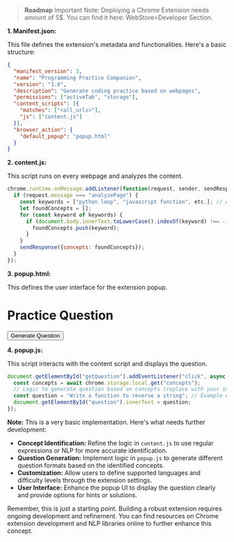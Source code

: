 > **Roadmap**
>Important Note:
> Deploying a Chrome Extension needs amount of 5$. You can find it here: WebStore>Developer Section.

**1. Manifest.json:**

This file defines the extension's metadata and functionalities. Here's a basic structure:

```json
{
  "manifest_version": 3,
  "name": "Programming Practice Companion",
  "version": "1.0",
  "description": "Generate coding practice based on webpages",
  "permissions": ["activeTab", "storage"],
  "content_scripts": [{
    "matches": ["<all_urls>"],
    "js": ["content.js"]
  }],
  "browser_action": {
    "default_popup": "popup.html"
  }
}
```

**2. content.js:**

This script runs on every webpage and analyzes the content.

```javascript
chrome.runtime.onMessage.addListener(function(request, sender, sendResponse) {
  if (request.message === "analyzePage") {
    const keywords = ["python loop", "javascript function", etc.]; // Add your keywords here
    let foundConcepts = [];
    for (const keyword of keywords) {
      if (document.body.innerText.toLowerCase().indexOf(keyword) !== -1) {
        foundConcepts.push(keyword);
      }
    }
    sendResponse({concepts: foundConcepts});
  }
});
```

**3. popup.html:**

This defines the user interface for the extension popup.

<!DOCTYPE html>
<html>
<head>
  <title>Practice Companion</title>
  <script src="content.js"></script>  </head>
<body>
  <h1>Practice Question</h1>
  <p id="question"></p>
  <button onclick="getQuestion()">Generate Question</button>
  <script src="popup.js"></script>
</body>
</html>


**4. popup.js:**

This script interacts with the content script and displays the question.

```javascript
document.getElementById("getQuestion").addEventListener("click", async () => {
  const concepts = await chrome.storage.local.get("concepts");
  // Logic to generate question based on concepts (replace with your implementation)
  const question = "Write a function to reverse a string"; // Example question
  document.getElementById("question").innerText = question;
});
```

**Note:** This is a very basic implementation. Here's what needs further development:

* **Concept Identification:** Refine the logic in `content.js` to use regular expressions or NLP for more accurate identification.
* **Question Generation:** Implement logic in `popup.js` to generate different question formats based on the identified concepts.
* **Customization:** Allow users to define supported languages and difficulty levels through the extension settings.
* **User Interface:** Enhance the popup UI to display the question clearly and provide options for hints or solutions.

Remember, this is just a starting point. Building a robust extension requires ongoing development and refinement. You can find resources on Chrome extension development and NLP libraries online to further enhance this concept. 
